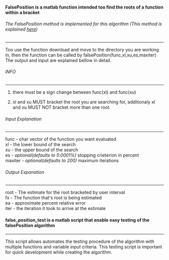 #### FalsePosition is a matlab function intended too find the roots of a function within a bracket
###### The FalsePosition method is implemented for this algorithm (This method is explained [here](https://en.wikipedia.org/wiki/False_position_method)) 
---

Too use the function download and move to the directory you are working in, then the function can be called by falsePosition(func,xl,xu,es,maxiter) The output and input are explained bellow in detail.

###### INFO
---

1.   there must be a sign change between func(xl) and func(xu)

2.   xl and xu MUST bracket the root you are searching for, additionaly xl and xu MUST NOT bracket more than one root.

###### Input Explanation
--- 
   func - char vector of the function you want evaluated   
   xl - the lower bound of the search  
   xu - the upper bound of the search  
   es - *optional(defaults to 0.0001%)* stopping crieterion in percent  
   maxiter - *optional(defaults to 200)* maximum iterations   

###### Output Expanation
---
   root - The estimate for the root bracketed by user interval  
   fx - The function that's root is being estimated  
   ea - approximate percent relative error  
   iter - the iteration it took to arrive at the estimate  

#### false_position_test is a matlab script that enable easy testing of the falsePosition algorithm
---

This script allows automates the testing procedure of the algorithm with multiple functions and variable input criteria. This testing script is important for quick development while creating the algorithm. 
